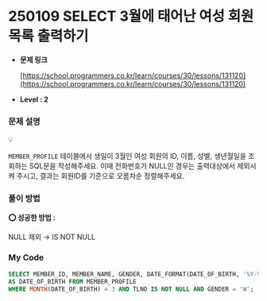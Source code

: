 # 250109 SELECT 3월에 태어난 여성 회원 목록 출력하기

- **문제 링크**
    
    [https://school.programmers.co.kr/learn/courses/30/lessons/131120](https://school.programmers.co.kr/learn/courses/30/lessons/131120)
    
- **Level : 2**

### 문제 설명

<aside>
💡

`MEMBER_PROFILE` 테이블에서 생일이 3월인 여성 회원의 ID, 이름, 성별, 생년월일을 조회하는 SQL문을 작성해주세요. 이때 전화번호가 NULL인 경우는 출력대상에서 제외시켜 주시고, 결과는 회원ID를 기준으로 오름차순 정렬해주세요.

</aside>

### 풀이 방법

<aside>

**⭕ 성공한 방법 :** 

NULL 제외 → IS NOT NULL

</aside>

### My Code

```sql
SELECT MEMBER_ID, MEMBER_NAME, GENDER, DATE_FORMAT(DATE_OF_BIRTH, '%Y-%m-%d') 
AS DATE_OF_BIRTH FROM MEMBER_PROFILE
WHERE MONTH(DATE_OF_BIRTH) = 3 AND TLNO IS NOT NULL AND GENDER = 'W';
```